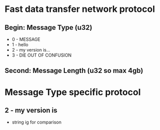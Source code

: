 # Fast data transfer network protocol
## Begin: Message Type (u32)
* 0 - MESSAGE
* 1 - hello
* 2 - my version is...
* 3 - DIE OUT OF CONFUSION

## Second: Message Length (u32 so max 4gb)

# Message Type specific protocol
## 2 - my version is
* string ig for comparison